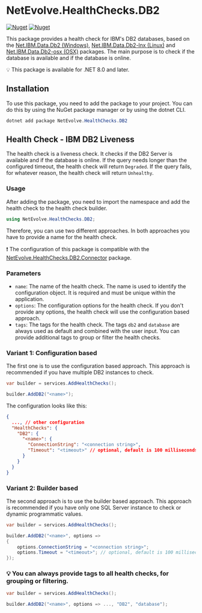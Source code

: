 # NetEvolve.HealthChecks.DB2

[![Nuget](https://img.shields.io/nuget/v/NetEvolve.HealthChecks.DB2?logo=nuget)](https://www.nuget.org/packages/NetEvolve.HealthChecks.DB2/)
[![Nuget](https://img.shields.io/nuget/dt/NetEvolve.HealthChecks.DB2?logo=nuget)](https://www.nuget.org/packages/NetEvolve.HealthChecks.DB2/)

This package provides a health check for IBM's DB2 databases, based on the [Net.IBM.Data.Db2 (Windows)](https://www.nuget.org/packages/Net.IBM.Data.Db2/), [Net.IBM.Data.Db2-lnx (Linux)](https://www.nuget.org/packages/Net.IBM.Data.Db2-lnx/) and [Net.IBM.Data.Db2-osx (OSX)](https://www.nuget.org/packages/Net.IBM.Data.Db2-osx/) packages. The main purpose is to check if the database is available and if the database is online.

:bulb: This package is available for .NET 8.0 and later.

## Installation
To use this package, you need to add the package to your project. You can do this by using the NuGet package manager or by using the dotnet CLI.
```powershell
dotnet add package NetEvolve.HealthChecks.DB2
```

## Health Check - IBM DB2 Liveness
The health check is a liveness check. It checks if the DB2 Server is available and if the database is online.
If the query needs longer than the configured timeout, the health check will return `Degraded`.
If the query fails, for whatever reason, the health check will return `Unhealthy`.

### Usage
After adding the package, you need to import the namespace and add the health check to the health check builder.
```csharp
using NetEvolve.HealthChecks.DB2;
```
Therefore, you can use two different approaches. In both approaches you have to provide a name for the health check.

:heavy_exclamation_mark: The configuration of this package is compatible with the [NetEvolve.HealthChecks.DB2.Connector](https://www.nuget.org/packages/NetEvolve.HealthChecks.DB2.Connector/) package.

### Parameters
- `name`: The name of the health check. The name is used to identify the configuration object. It is required and must be unique within the application.
- `options`: The configuration options for the health check. If you don't provide any options, the health check will use the configuration based approach.
- `tags`: The tags for the health check. The tags `db2` and `database` are always used as default and combined with the user input. You can provide additional tags to group or filter the health checks.

### Variant 1: Configuration based
The first one is to use the configuration based approach. This approach is recommended if you have multiple DB2 instances to check.
```csharp
var builder = services.AddHealthChecks();

builder.AddDB2("<name>");
```

The configuration looks like this:
```json
{
  ..., // other configuration
  "HealthChecks": {
    "DB2": {
      "<name>": {
        "ConnectionString": "<connection string>",
        "Timeout": "<timeout>" // optional, default is 100 milliseconds
      }
    }
  }
}
```

### Variant 2: Builder based
The second approach is to use the builder based approach. This approach is recommended if you have only one SQL Server instance to check or dynamic programmatic values.
```csharp
var builder = services.AddHealthChecks();

builder.AddDB2("<name>", options =>
{
    options.ConnectionString = "<connection string>";
    options.Timeout = "<timeout>"; // optional, default is 100 milliseconds
});
```

### :bulb: You can always provide tags to all health checks, for grouping or filtering.

```csharp
var builder = services.AddHealthChecks();

builder.AddDB2("<name>", options => ..., "DB2", "database");
```